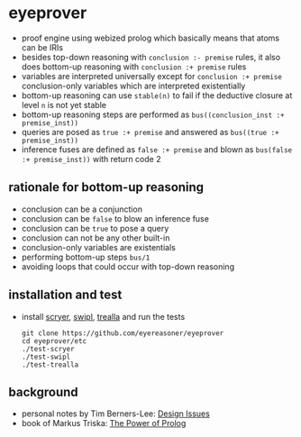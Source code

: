 # eyeprover

- proof engine using webized prolog which basically means that atoms can be IRIs
- besides top-down reasoning with `conclusion :- premise` rules, it also does bottom-up reasoning with `conclusion :+ premise` rules
- variables are interpreted universally except for `conclusion :+ premise` conclusion-only variables which are interpreted existentially
- bottom-up reasoning can use `stable(n)` to fail if the deductive closure at level `n` is not yet stable
- bottom-up reasoning steps are performed as `bus((conclusion_inst :+ premise_inst))`
- queries are posed as `true :+ premise` and answered as `bus((true :+ premise_inst))`
- inference fuses are defined as `false :+ premise` and blown as `bus(false :+ premise_inst))` with return code 2

## rationale for bottom-up reasoning

- conclusion can be a conjunction
- conclusion can be `false` to blow an inference fuse
- conclusion can be `true` to pose a query
- conclusion can not be any other built-in
- conclusion-only variables are existentials
- performing bottom-up steps `bus/1`
- avoiding loops that could occur with top-down reasoning

## installation and test

- install [scryer](https://github.com/mthom/scryer-prolog#installing-scryer-prolog), [swipl](http://www.swi-prolog.org/Download.html),
  [trealla](https://github.com/trealla-prolog/trealla#building) and run the tests
    ```
    git clone https://github.com/eyereasoner/eyeprover
    cd eyeprover/etc
    ./test-scryer
    ./test-swipl
    ./test-trealla
    ```

## background

- personal notes by Tim Berners-Lee: [Design Issues](https://www.w3.org/DesignIssues/)
- book of Markus Triska: [The Power of Prolog](https://www.metalevel.at/prolog)
